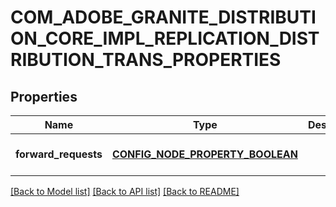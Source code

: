 # COM_ADOBE_GRANITE_DISTRIBUTION_CORE_IMPL_REPLICATION_DISTRIBUTION_TRANS_PROPERTIES

## Properties
Name | Type | Description | Notes
------------ | ------------- | ------------- | -------------
**forward_requests** | [**CONFIG_NODE_PROPERTY_BOOLEAN**](configNodePropertyBoolean.md) |  | [optional] [default to null]

[[Back to Model list]](../README.md#documentation-for-models) [[Back to API list]](../README.md#documentation-for-api-endpoints) [[Back to README]](../README.md)


